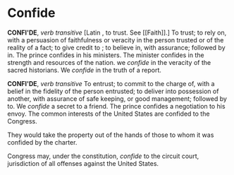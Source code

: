 # Confide

**CONFI'DE**, _verb transitive_ \[Latin , to trust. See [[Faith]].\] To trust; to rely on, with a persuasion of faithfulness or veracity in the person trusted or of the reality of a fact; to give credit to ; to believe in, with assurance; followed by in. The prince confides in his ministers. The minister confides in the strength and resources of the nation. we _confide_ in the veracity of the sacred historians. We _confide_ in the truth of a report.

**CONFI'DE**, _verb transitive_ To entrust; to commit to the charge of, with a belief in the fidelity of the person entrusted; to deliver into possession of another, with assurance of safe keeping, or good management; followed by to. We _confide_ a secret to a friend. The prince confides a negotiation to his envoy. The common interests of the United States are confided to the Congress.

They would take the property out of the hands of those to whom it was confided by the charter.

Congress may, under the constitution, _confide_ to the circuit court, jurisdiction of all offenses against the United States.